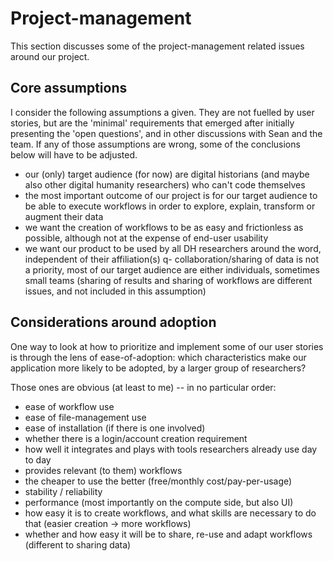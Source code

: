 # Project-management

This section discusses some of the project-management related issues around our project.

## Core assumptions

I consider the following assumptions a given. They are not fuelled by user stories, but are the 'minimal' requirements
that emerged after initially presenting the 'open questions', and in other discussions with Sean and the team. If any
of those assumptions are wrong, some of the conclusions below will have to be adjusted.

- our (only) target audience (for now) are digital historians (and maybe also other digital humanity researchers) who can't code themselves
- the most important outcome of our project is for our target audience to be able to execute workflows in order to explore, explain, transform or augment their data
- we want the creation of workflows to be as easy and frictionless as possible, although not at the expense of end-user usability
- we want our product to be used by all DH researchers around the word, independent of their affiliation(s)
q- collaboration/sharing of data is not a priority, most of our target audience are either individuals, sometimes small teams (sharing of results and sharing of workflows are different issues, and not included in this assumption)

## Considerations around adoption

One way to look at how to prioritize and implement some of our user stories is through the lens of ease-of-adoption:
which characteristics make our application more likely to be adopted, by a larger group of researchers?

Those ones are obvious (at least to me) -- in no particular order:

 - ease of workflow use
 - ease of file-management use
 - ease of installation (if there is one involved)
 - whether there is a login/account creation requirement
 - how well it integrates and plays with tools researchers already use day to day
 - provides relevant (to them) workflows
 - the cheaper to use the better (free/monthly cost/pay-per-usage)
 - stability / reliability
 - performance (most importantly on the compute side, but also UI)
 - how easy it is to create workflows, and what skills are necessary to do that (easier creation -> more workflows)
 - whether and how easy it will be to share, re-use and adapt workflows (different to sharing data)
